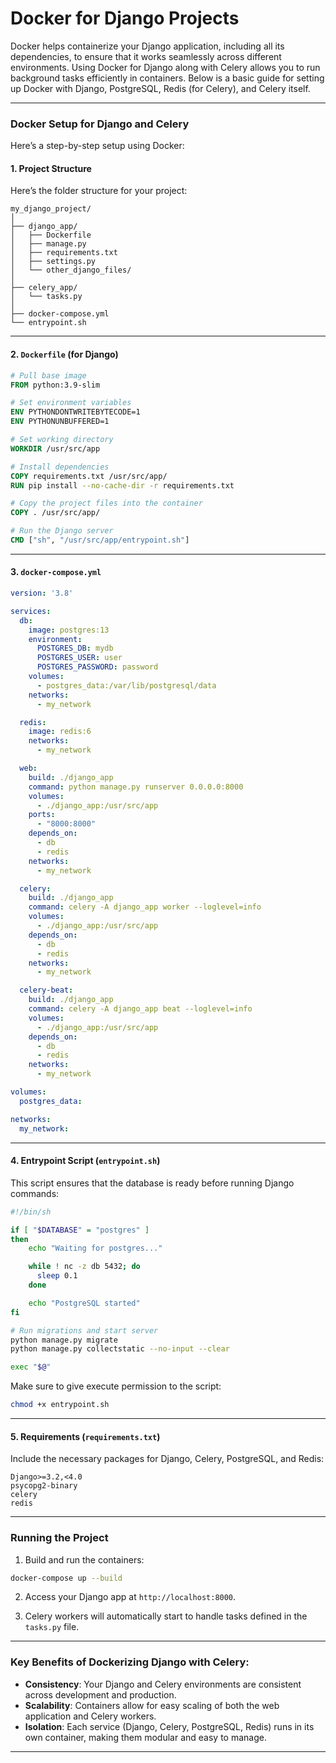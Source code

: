 # Docker for Django Projects

Docker helps containerize your Django application, including all its dependencies, to ensure that 
it works seamlessly across different environments. Using Docker for Django along with Celery allows you to run 
background tasks efficiently in containers. Below is a basic guide for setting up Docker with Django, PostgreSQL, Redis (for Celery), and Celery itself.

---

### Docker Setup for Django and Celery

Here’s a step-by-step setup using Docker:

#### 1. Project Structure
Here’s the folder structure for your project:

```
my_django_project/
│
├── django_app/
│   ├── Dockerfile
│   ├── manage.py
│   ├── requirements.txt
│   ├── settings.py
│   └── other_django_files/
│
├── celery_app/
│   └── tasks.py
│
├── docker-compose.yml
└── entrypoint.sh
```

---

#### 2. `Dockerfile` (for Django)

```dockerfile
# Pull base image
FROM python:3.9-slim

# Set environment variables
ENV PYTHONDONTWRITEBYTECODE=1
ENV PYTHONUNBUFFERED=1

# Set working directory
WORKDIR /usr/src/app

# Install dependencies
COPY requirements.txt /usr/src/app/
RUN pip install --no-cache-dir -r requirements.txt

# Copy the project files into the container
COPY . /usr/src/app/

# Run the Django server
CMD ["sh", "/usr/src/app/entrypoint.sh"]
```

---

#### 3. `docker-compose.yml`

```yaml
version: '3.8'

services:
  db:
    image: postgres:13
    environment:
      POSTGRES_DB: mydb
      POSTGRES_USER: user
      POSTGRES_PASSWORD: password
    volumes:
      - postgres_data:/var/lib/postgresql/data
    networks:
      - my_network

  redis:
    image: redis:6
    networks:
      - my_network

  web:
    build: ./django_app
    command: python manage.py runserver 0.0.0.0:8000
    volumes:
      - ./django_app:/usr/src/app
    ports:
      - "8000:8000"
    depends_on:
      - db
      - redis
    networks:
      - my_network

  celery:
    build: ./django_app
    command: celery -A django_app worker --loglevel=info
    volumes:
      - ./django_app:/usr/src/app
    depends_on:
      - db
      - redis
    networks:
      - my_network

  celery-beat:
    build: ./django_app
    command: celery -A django_app beat --loglevel=info
    volumes:
      - ./django_app:/usr/src/app
    depends_on:
      - db
      - redis
    networks:
      - my_network

volumes:
  postgres_data:

networks:
  my_network:
```

---

#### 4. Entrypoint Script (`entrypoint.sh`)

This script ensures that the database is ready before running Django commands:

```bash
#!/bin/sh

if [ "$DATABASE" = "postgres" ]
then
    echo "Waiting for postgres..."

    while ! nc -z db 5432; do
      sleep 0.1
    done

    echo "PostgreSQL started"
fi

# Run migrations and start server
python manage.py migrate
python manage.py collectstatic --no-input --clear

exec "$@"
```

Make sure to give execute permission to the script:

```bash
chmod +x entrypoint.sh
```

---

#### 5. Requirements (`requirements.txt`)

Include the necessary packages for Django, Celery, PostgreSQL, and Redis:

```
Django>=3.2,<4.0
psycopg2-binary
celery
redis
```

---

### Running the Project

1. Build and run the containers:

```bash
docker-compose up --build
```

2. Access your Django app at `http://localhost:8000`.

3. Celery workers will automatically start to handle tasks defined in the `tasks.py` file.

---

### Key Benefits of Dockerizing Django with Celery:
- **Consistency**: Your Django and Celery environments are consistent across development and production.
- **Scalability**: Containers allow for easy scaling of both the web application and Celery workers.
- **Isolation**: Each service (Django, Celery, PostgreSQL, Redis) runs in its own container, making them modular and easy to manage.

---
